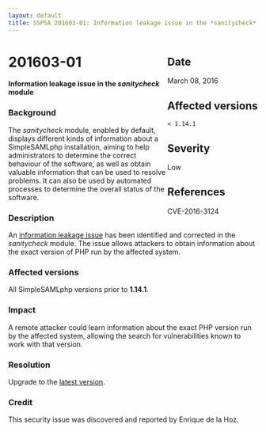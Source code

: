 ```yaml
---
layout: default
title: SSPSA 201603-01: Information leakage issue in the *sanitycheck* module 
---
```


<aside><div class="sidebar-warning" style="float: right;">
<h2>Date</h2>
March 08, 2016
<h2>Affected versions</h2>
<code>&lt; 1.14.1</code>
<h2>Severity</h2>
Low
<h2>References</h2>
CVE-2016-3124
</div></aside>

# 201603-01

**Information leakage issue in the *sanitycheck* module**

### Background

The *sanitycheck* module, enabled by default, displays different kinds of information about a SimpleSAMLphp
installation, aiming to help administrators to determine the correct behaviour of the software, as well as obtain
valuable information that can be used to resolve problems. It can also be used by automated processes to determine the
overall status of the software.

### Description

An [information leakage issue](https://www.owasp.org/index.php/Information_Leakage) has been identified and corrected
in the *sanitycheck* module. The issue allows attackers to obtain information about the exact version of PHP run by the
affected system.

### Affected versions

All SimpleSAMLphp versions prior to **1.14.1**.

### Impact

A remote attacker could learn information about the exact PHP version run by the affected system, allowing the search
for vulnerabilities known to work with that version.

### Resolution

Upgrade to the [latest version](/download).

### Credit

This security issue was discovered and reported by Enrique de la Hoz.
